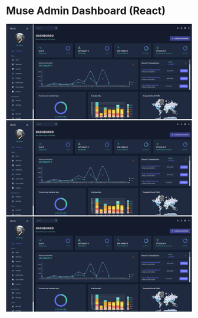 # Muse Admin Dashboard (React)

<img src="Dashboard.png">

<img src="Dashboard.png">

<img src="Dashboard.png">

